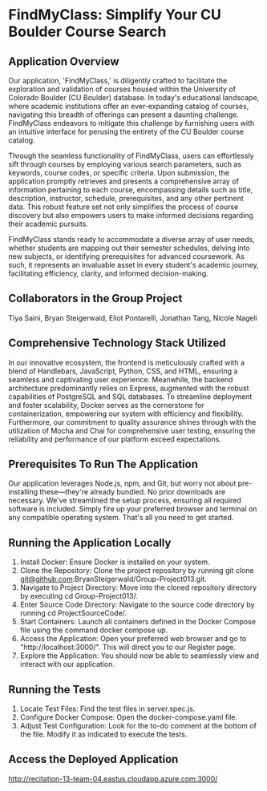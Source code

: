 # FindMyClass: Simplify Your CU Boulder Course Search

## Application Overview
Our application, 'FindMyClass,' is diligently crafted to facilitate the exploration and validation of courses housed within the University of Colorado Boulder (CU Boulder) database. In today's educational landscape, where academic institutions offer an ever-expanding catalog of courses, navigating this breadth of offerings can present a daunting challenge. FindMyClass endeavors to mitigate this challenge by furnishing users with an intuitive interface for perusing the entirety of the CU Boulder course catalog.

Through the seamless functionality of FindMyClass, users can effortlessly sift through courses by employing various search parameters, such as keywords, course codes, or specific criteria. Upon submission, the application promptly retrieves and presents a comprehensive array of information pertaining to each course, encompassing details such as title, description, instructor, schedule, prerequisites, and any other pertinent data. This robust feature set not only simplifies the process of course discovery but also empowers users to make informed decisions regarding their academic pursuits.

FindMyClass stands ready to accommodate a diverse array of user needs, whether students are mapping out their semester schedules, delving into new subjects, or identifying prerequisites for advanced coursework. As such, it represents an invaluable asset in every student's academic journey, facilitating efficiency, clarity, and informed decision-making.

## Collaborators in the Group Project
Tiya Saini, Bryan Steigerwald, Eliot Pontarelli, Jonathan Tang, Nicole Nageli

## Comprehensive Technology Stack Utilized
In our innovative ecosystem, the frontend is meticulously crafted with a blend of Handlebars, JavaScript, Python, CSS, and HTML, ensuring a seamless and captivating user experience. Meanwhile, the backend architecture predominantly relies on Express, augmented with the robust capabilities of PostgreSQL and SQL databases. To streamline deployment and foster scalability, Docker serves as the cornerstone for containerization, empowering our system with efficiency and flexibility. Furthermore, our commitment to quality assurance shines through with the utilization of Mocha and Chai for comprehensive user testing, ensuring the reliability and performance of our platform exceed expectations.

## Prerequisites To Run The Application
Our application leverages Node.js, npm, and Git, but worry not about pre-installing these—they're already bundled. No prior downloads are necessary. We've streamlined the setup process, ensuring all required software is included. Simply fire up your preferred browser and terminal on any compatible operating system. That's all you need to get started.

## Running the Application Locally
1. Install Docker: Ensure Docker is installed on your system.
2. Clone the Repository: Clone the project repository by running git clone git@github.com:BryanSteigerwald/Group-Project013.git.
3. Navigate to Project Directory: Move into the cloned repository directory by executing cd Group-Project013/.
4. Enter Source Code Directory: Navigate to the source code directory by running cd ProjectSourceCode/.
5. Start Containers: Launch all containers defined in the Docker Compose file using the command docker compose up.
6. Access the Application: Open your preferred web browser and go to "http://localhost:3000/". This will direct you to our Register page.
7. Explore the Application: You should now be able to seamlessly view and interact with our application.

## Running the Tests
1. Locate Test Files: Find the test files in server.spec.js.
2. Configure Docker Compose: Open the docker-compose.yaml file.
3. Adjust Test Configuration: Look for the to-do comment at the bottom of the file. Modify it as indicated to execute the tests.

## Access the Deployed Application
http://recitation-13-team-04.eastus.cloudapp.azure.com:3000/